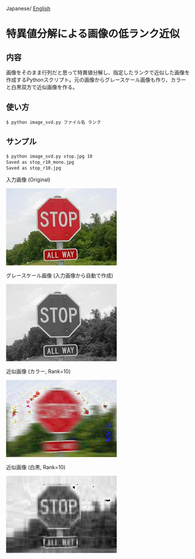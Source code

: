 Japanese/ [English](README.md)

# 特異値分解による画像の低ランク近似

## 内容

画像をそのまま行列だと思って特異値分解し、指定したランクで近似した画像を作成するPythonスクリプト。元の画像からグレースケール画像も作り、カラーと白黒双方で近似画像を作る。

## 使い方

```
$ python image_svd.py ファイル名 ランク
```

## サンプル

```
$ python image_svd.py stop.jpg 10
Saved as stop_r10_mono.jpg
Saved as stop_r10.jpg
```

入力画像 (Original)

![stop.jpg](stop.jpg)

グレースケール画像 (入力画像から自動で作成)

![stop.jpg](stop_mono.jpg)

近似画像 (カラー, Rank=10)

![stop_r10.jpg](stop_r10.jpg)

近似画像 (白黒, Rank=10)

![stop_r10_mono.jpg](stop_r10_mono.jpg)
